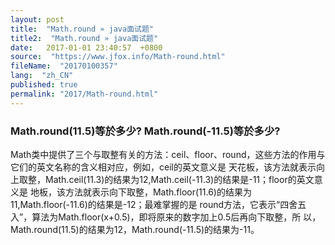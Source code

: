 ```yaml
---
layout: post
title:  "Math.round » java面试题"
title2:  "Math.round » java面试题"
date:   2017-01-01 23:40:57  +0800
source:  "https://www.jfox.info/Math-round.html"
fileName:  "20170100357"
lang:  "zh_CN"
published: true
permalink: "2017/Math-round.html"
---
```




### Math.round(11.5)等於多少? Math.round(-11.5)等於多少?

Math类中提供了三个与取整有关的方法：ceil、floor、round，这些方法的作用与它们的英文名称的含义相对应，例如，ceil的英文意义是 天花板，该方法就表示向上取整，Math.ceil(11.3)的结果为12,Math.ceil(-11.3)的结果是-11；floor的英文意义是 地板，该方法就表示向下取整，Math.floor(11.6)的结果为11,Math.floor(-11.6)的结果是-12；最难掌握的是 round方法，它表示“四舍五入”，算法为Math.floor(x+0.5)，即将原来的数字加上0.5后再向下取整，所 以，Math.round(11.5)的结果为12，Math.round(-11.5)的结果为-11。

